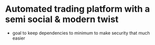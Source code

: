 # Automated trading platform with a semi social & modern twist

- goal to keep dependencies to minimum to make security that much easier